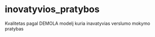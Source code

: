 inovatyvios_pratybos
====================

Kvalitetas pagal DEMOLA modelį kuria inavatyvias verslumo mokymo pratybas
